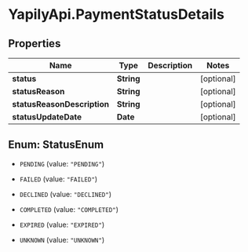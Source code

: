 # YapilyApi.PaymentStatusDetails

## Properties
Name | Type | Description | Notes
------------ | ------------- | ------------- | -------------
**status** | **String** |  | [optional] 
**statusReason** | **String** |  | [optional] 
**statusReasonDescription** | **String** |  | [optional] 
**statusUpdateDate** | **Date** |  | [optional] 


<a name="StatusEnum"></a>
## Enum: StatusEnum


* `PENDING` (value: `"PENDING"`)

* `FAILED` (value: `"FAILED"`)

* `DECLINED` (value: `"DECLINED"`)

* `COMPLETED` (value: `"COMPLETED"`)

* `EXPIRED` (value: `"EXPIRED"`)

* `UNKNOWN` (value: `"UNKNOWN"`)




